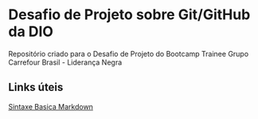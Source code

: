 # Desafio de Projeto sobre Git/GitHub da DIO
Repositório criado para o Desafio de Projeto do Bootcamp Trainee Grupo Carrefour Brasil - Liderança Negra

## Links úteis
[Sintaxe Basica Markdown](https://www.markdownguide.org/basic-syntax/)
